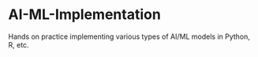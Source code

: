 # AI-ML-Implementation
Hands on practice implementing various types of AI/ML models in Python, R, etc.
